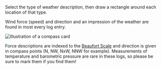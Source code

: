 Select the type of weather description, then draw a rectangle around each location of that type.


Wind force (speed) and direction and an impression of the weather are found in most every log entry.

![Illustration of a compass card](images/compass.jpg)

Force descriptions are indexed to the <a target="_blank" href="http://www.spc.noaa.gov/faq/tornado/beaufort.html">Beaufort Scale</a>
and direction is given in compass points (N, NW, NxW, NNW for example). Measurements of temperature and barometric pressure are rare in these logs, so please be sure to mark them if you find them!
